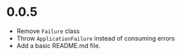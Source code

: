 # 0.0.5

- Remove `Failure` class
- Throw `ApplicationFailure` instead of consuming errors
- Add a basic README.md file.
